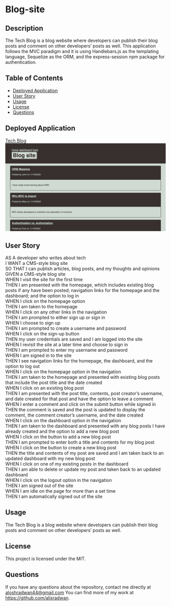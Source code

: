 # Blog-site

## Description

The Tech Blog is a blog website where developers can publish their blog posts and comment on other developers’ posts as well. This application follows the MVC paradigm and it is using Handlebars.js as the templating language, Sequelize as the ORM, and the express-session npm package for authentication.

## Table of Contents

- [Deployed Application](#deployed-application)
- [User Story](#user-story)
- [Usage](#usage)
- [License](#license)
- [Questions](#questions)

## Deployed Application

[Tech Blog](https://aliblof-site.herokuapp.com/)
![Image](./assets/imges/Screen%20Shot%202022-11-18%20at%201.39.39%20PM.png)

## User Story

AS A developer who writes about tech<br />
I WANT a CMS-style blog site<br />
SO THAT I can publish articles, blog posts, and my thoughts and opinions<br />
GIVEN a CMS-style blog site<br />
WHEN I visit the site for the first time<br />
THEN I am presented with the homepage, which includes existing blog posts if any have been posted; navigation links for the homepage and the dashboard; and the option to log in<br />
WHEN I click on the homepage option<br />
THEN I am taken to the homepage<br />
WHEN I click on any other links in the navigation<br />
THEN I am prompted to either sign up or sign in<br />
WHEN I choose to sign up<br />
THEN I am prompted to create a username and password<br />
WHEN I click on the sign-up button<br />
THEN my user credentials are saved and I am logged into the site<br />
WHEN I revisit the site at a later time and choose to sign in<br />
THEN I am prompted to enter my username and password<br />
WHEN I am signed in to the site<br />
THEN I see navigation links for the homepage, the dashboard, and the option to log out<br />
WHEN I click on the homepage option in the navigation<br />
THEN I am taken to the homepage and presented with existing blog posts that include the post title and the date created<br />
WHEN I click on an existing blog post<br />
THEN I am presented with the post title, contents, post creator’s username, and date created for that post and have the option to leave a comment<br />
WHEN I enter a comment and click on the submit button while signed in<br />
THEN the comment is saved and the post is updated to display the comment, the comment creator’s username, and the date created<br />
WHEN I click on the dashboard option in the navigation<br />
THEN I am taken to the dashboard and presented with any blog posts I have already created and the option to add a new blog post<br />
WHEN I click on the button to add a new blog post<br />
THEN I am prompted to enter both a title and contents for my blog post<br />
WHEN I click on the button to create a new blog post<br />
THEN the title and contents of my post are saved and I am taken back to an updated dashboard with my new blog post<br />
WHEN I click on one of my existing posts in the dashboard<br />
THEN I am able to delete or update my post and taken back to an updated dashboard<br />
WHEN I click on the logout option in the navigation<br />
THEN I am signed out of the site<br />
WHEN I am idle on the page for more than a set time<br />
THEN I am automatically signed out of the site<br />

## Usage

The Tech Blog is a blog website where developers can publish their blog posts and comment on other developers’ posts as well.

## License

This project is licensed under the MIT.

## Questions

If you have any questions about the repository, contact me directly at aloshradwan44@gmail.com You can find more of my work at https://github.com/alisradwan.
